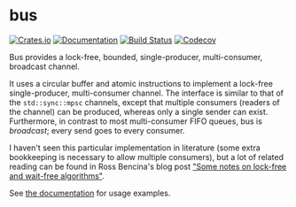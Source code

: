 # bus

[![Crates.io](https://img.shields.io/crates/v/bus.svg)](https://crates.io/crates/bus)
[![Documentation](https://docs.rs/bus/badge.svg)](https://docs.rs/bus/)
[![Build Status](https://dev.azure.com/jonhoo/jonhoo/_apis/build/status/bus?branchName=master)](https://dev.azure.com/jonhoo/jonhoo/_build/latest?definitionId=20&branchName=master)
[![Codecov](https://codecov.io/github/jonhoo/bus/coverage.svg?branch=master)](https://codecov.io/gh/jonhoo/bus)

Bus provides a lock-free, bounded, single-producer, multi-consumer, broadcast channel.

It uses a circular buffer and atomic instructions to implement a lock-free single-producer,
multi-consumer channel. The interface is similar to that of the `std::sync::mpsc` channels,
except that multiple consumers (readers of the channel) can be produced, whereas only a single
sender can exist. Furthermore, in contrast to most multi-consumer FIFO queues, bus is
*broadcast*; every send goes to every consumer.

I haven't seen this particular implementation in literature (some extra bookkeeping is
necessary to allow multiple consumers), but a lot of related reading can be found in Ross
Bencina's blog post ["Some notes on lock-free and wait-free
algorithms"](http://www.rossbencina.com/code/lockfree).

See [the documentation] for usage examples.

  [the documentation]: https://docs.rs/bus/
